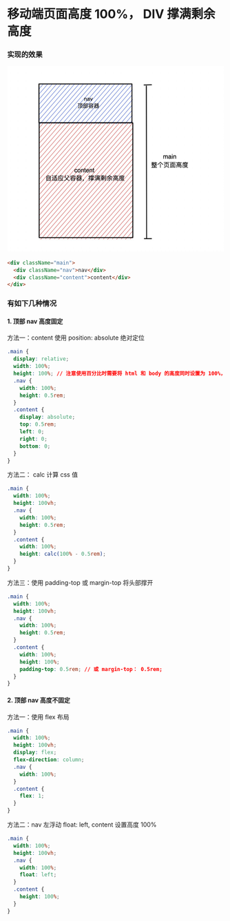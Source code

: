 # 移动端页面高度 100%， DIV 撑满剩余高度

### 实现的效果

![效果图](/assets/flex.jpeg)

```html
<div className="main">
  <div className="nav">nav</div>
  <div className="content">content</div>
</div>
```

### 有如下几种情况

#### 1. 顶部 nav 高度固定

方法一：content 使用 position: absolute 绝对定位

```css
.main {
  display: relative;
  width: 100%;
  height: 100%; // 注意使用百分比时需要将 html 和 body 的高度同时设置为 100%，否则高度不生效
  .nav {
    width: 100%;
    height: 0.5rem;
  }
  .content {
    display: absolute;
    top: 0.5rem;
    left: 0;
    right: 0;
    bottom: 0;
  }
}
```

方法二： calc 计算 css 值

```css
.main {
  width: 100%;
  height: 100vh;
  .nav {
    width: 100%;
    height: 0.5rem;
  }
  .content {
    width: 100%;
    height: calc(100% - 0.5rem);
  }
}
```

方法三：使用 padding-top 或 margin-top 将头部撑开

```css
.main {
  width: 100%;
  height: 100vh;
  .nav {
    width: 100%;
    height: 0.5rem;
  }
  .content {
    width: 100%;
    height: 100%;
    padding-top: 0.5rem; // 或 margin-top： 0.5rem;
  }
}
```

#### 2. 顶部 nav 高度不固定

方法一：使用 flex 布局

```css
.main {
  width: 100%;
  height: 100vh;
  display: flex;
  flex-direction: column;
  .nav {
    width: 100%;
  }
  .content {
    flex: 1;
  }
}
```

方法二：nav 左浮动 float: left, content 设置高度 100%

```css
.main {
  width: 100%;
  height: 100vh;
  .nav {
    width: 100%;
    float: left;
  }
  .content {
    height: 100%;
  }
}
```

